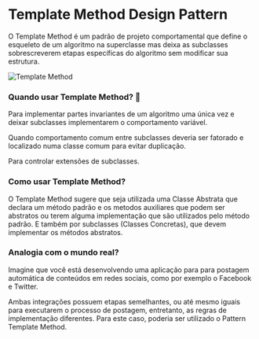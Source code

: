 # Template Method Design Pattern

O Template Method é um padrão de projeto comportamental que define o esqueleto de um algoritmo na superclasse mas deixa as subclasses sobrescreverem etapas específicas do algoritmo sem modificar sua estrutura.

![Template Method](https://refactoring.guru/images/patterns/content/template-method/template-method.png)
	
### Quando usar Template Method? 🤔

Para implementar partes invariantes de um algoritmo uma única vez e deixar subclasses implementarem o comportamento variável.

Quando comportamento comum entre subclasses deveria ser fatorado e localizado numa classe comum para evitar duplicação. 

Para controlar extensões de subclasses.


### Como usar Template Method? 
O Template Method sugere que seja utilizada uma Classe Abstrata que declara um método padrão e os metodos auxiliares que podem ser abstratos ou terem alguma implementação que são utilizados pelo método padrão. E também por subclasses (Classes Concretas), que devem implementar os métodos abstratos.


###  Analogia com o mundo real?

Imagine que você está desenvolvendo uma aplicação para para postagem automática de conteúdos em redes sociais, como por exemplo o Facebook e Twitter.

Ambas integrações possuem etapas semelhantes, ou até mesmo iguais para executarem o processo de postagem, entretanto, as regras de implementação diferentes. Para este caso, poderia ser utilizado o Pattern Template Method. 


